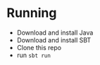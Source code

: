 # Running

 * Download and install Java
 * Download and install SBT 
 * Clone this repo
 * run `sbt run`
